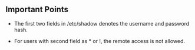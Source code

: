 ## Important Points

* The first two fields in /etc/shadow denotes the username and password hash.

* For users with second field as * or !, the remote access is not allowed. 